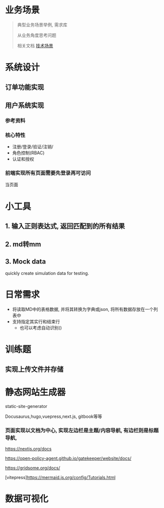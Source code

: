 # 业务场景

> 典型业务场景举例, 需求库
>
> 从业务角度思考问题
>
> 相关文档 [技术场景](技术场景.md)

# 系统设计

## 订单功能实现

## 用户系统实现

### 参考资料

### 核心特性

- 注册/登录/验证/注销/
- 角色控制(RBAC)
- 认证和授权



### 前端实现所有页面需要先登录再可访问

当页面

### 

# 小工具

## 1. 输入正则表达式, 返回匹配到的所有结果

## 2. md转mm

## 3. Mock data

quickly create simulation data for testing.

# 



# 日常需求

- 将读取MD中的表格数据, 并将其转换为字典或json, 将所有数据存放在一个列表中
- 支持指定其实行和结束行
    - 也可以考虑自动识别()





# 训练题

## 实现上传文件并存储



# 静态网站生成器

static-site-generator

Docusaurus,hugo,vuepress,next.js, gitbook等等



### 页面实现以文档为中心, 实现左边栏是主题/内容导航, 有边栏则是标题导航, 

https://nextjs.org/docs

https://open-policy-agent.github.io/gatekeeper/website/docs/

https://gridsome.org/docs/

[vitepress]https://mermaid.js.org/config/Tutorials.html

# 数据可视化